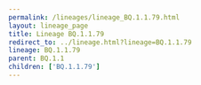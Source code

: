 ```yaml
---
permalink: /lineages/lineage_BQ.1.1.79.html
layout: lineage_page
title: Lineage BQ.1.1.79
redirect_to: ../lineage.html?lineage=BQ.1.1.79
lineage: BQ.1.1.79
parent: BQ.1.1
children: ['BQ.1.1.79']
---
```

